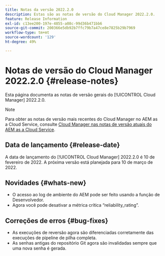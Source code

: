 ```yaml
---
title: Notas da versão 2022.2.0
description: Estas são as notas de versão do Cloud Manager 2022.2.0.
feature: Release Information
exl-id: c13ee200-197e-4855-a08c-99d36b471bb6
source-git-commit: 200366e5db92b7ffc79b7a47ce8e7825b29b7969
workflow-type: tm+mt
source-wordcount: '129'
ht-degree: 49%

---
```


# Notas de versão do Cloud Manager 2022.2.0 {#release-notes}

Esta página documenta as notas de versão gerais do [!UICONTROL Cloud Manager] 2022.2.0.

>[!NOTE]
>
>Para obter as notas de versão mais recentes do Cloud Manager no AEM as a Cloud Service, consulte [Cloud Manager nas notas de versão atuais do AEM as a Cloud Service](https://experienceleague.adobe.com/docs/experience-manager-cloud-service/content/implementing/using-cloud-manager/release-notes-cloud-manager/release-notes-cm-current.html?lang=pt-BR).

## Data de lançamento {#release-date}

A data de lançamento do [!UICONTROL Cloud Manager] 2022.2.0 é 10 de fevereiro de 2022. A próxima versão está planejada para 10 de março de 2022.

## Novidades {#whats-new}

* O acesso ao log de ambiente do AEM pode ser feito usando a função de Desenvolvedor.
* Agora você pode desativar a métrica crítica “reliability_rating”.

## Correções de erros {#bug-fixes}

* As execuções de reversão agora são diferenciadas corretamente das execuções de pipeline de pilha completa.
* As senhas antigas do repositório Git agora são invalidadas sempre que uma nova senha é gerada.
